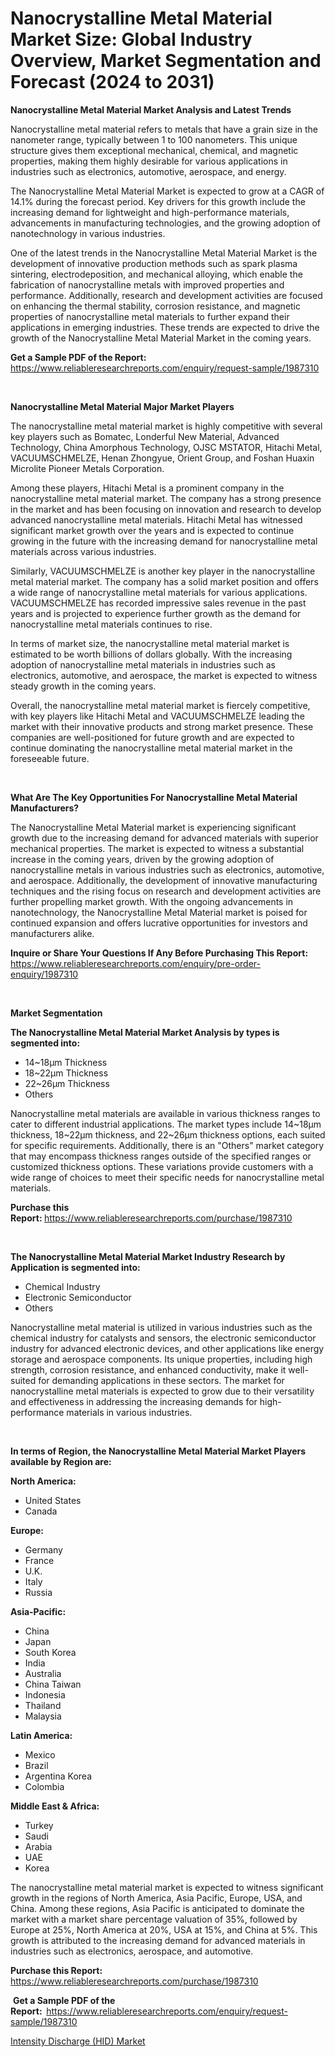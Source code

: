 <p><h1>Nanocrystalline Metal Material Market Size: Global Industry Overview, Market Segmentation and Forecast (2024 to 2031)</h1></p><p><strong>Nanocrystalline Metal Material Market Analysis and Latest Trends</strong></p>
<p><p>Nanocrystalline metal material refers to metals that have a grain size in the nanometer range, typically between 1 to 100 nanometers. This unique structure gives them exceptional mechanical, chemical, and magnetic properties, making them highly desirable for various applications in industries such as electronics, automotive, aerospace, and energy.</p><p>The Nanocrystalline Metal Material Market is expected to grow at a CAGR of 14.1% during the forecast period. Key drivers for this growth include the increasing demand for lightweight and high-performance materials, advancements in manufacturing technologies, and the growing adoption of nanotechnology in various industries.</p><p>One of the latest trends in the Nanocrystalline Metal Material Market is the development of innovative production methods such as spark plasma sintering, electrodeposition, and mechanical alloying, which enable the fabrication of nanocrystalline metals with improved properties and performance. Additionally, research and development activities are focused on enhancing the thermal stability, corrosion resistance, and magnetic properties of nanocrystalline metal materials to further expand their applications in emerging industries. These trends are expected to drive the growth of the Nanocrystalline Metal Material Market in the coming years.</p></p>
<p><strong>Get a Sample PDF of the Report:&nbsp;</strong> <a href="https://www.reliableresearchreports.com/enquiry/request-sample/1987310">https://www.reliableresearchreports.com/enquiry/request-sample/1987310</a></p>
<p>&nbsp;</p>
<p><strong>Nanocrystalline Metal Material Major Market Players</strong></p>
<p><p>The nanocrystalline metal material market is highly competitive with several key players such as Bomatec, Londerful New Material, Advanced Technology, China Amorphous Technology, OJSC MSTATOR, Hitachi Metal, VACUUMSCHMELZE, Henan Zhongyue, Orient Group, and Foshan Huaxin Microlite Pioneer Metals Corporation.</p><p>Among these players, Hitachi Metal is a prominent company in the nanocrystalline metal material market. The company has a strong presence in the market and has been focusing on innovation and research to develop advanced nanocrystalline metal materials. Hitachi Metal has witnessed significant market growth over the years and is expected to continue growing in the future with the increasing demand for nanocrystalline metal materials across various industries.</p><p>Similarly, VACUUMSCHMELZE is another key player in the nanocrystalline metal material market. The company has a solid market position and offers a wide range of nanocrystalline metal materials for various applications. VACUUMSCHMELZE has recorded impressive sales revenue in the past years and is projected to experience further growth as the demand for nanocrystalline metal materials continues to rise.</p><p>In terms of market size, the nanocrystalline metal material market is estimated to be worth billions of dollars globally. With the increasing adoption of nanocrystalline metal materials in industries such as electronics, automotive, and aerospace, the market is expected to witness steady growth in the coming years.</p><p>Overall, the nanocrystalline metal material market is fiercely competitive, with key players like Hitachi Metal and VACUUMSCHMELZE leading the market with their innovative products and strong market presence. These companies are well-positioned for future growth and are expected to continue dominating the nanocrystalline metal material market in the foreseeable future.</p></p>
<p>&nbsp;</p>
<p><strong>What Are The Key Opportunities For Nanocrystalline Metal Material Manufacturers?</strong></p>
<p><p>The Nanocrystalline Metal Material market is experiencing significant growth due to the increasing demand for advanced materials with superior mechanical properties. The market is expected to witness a substantial increase in the coming years, driven by the growing adoption of nanocrystalline metals in various industries such as electronics, automotive, and aerospace. Additionally, the development of innovative manufacturing techniques and the rising focus on research and development activities are further propelling market growth. With the ongoing advancements in nanotechnology, the Nanocrystalline Metal Material market is poised for continued expansion and offers lucrative opportunities for investors and manufacturers alike.</p></p>
<p><strong>Inquire or Share Your Questions If Any Before Purchasing This Report:</strong> <a href="https://www.reliableresearchreports.com/enquiry/pre-order-enquiry/1987310">https://www.reliableresearchreports.com/enquiry/pre-order-enquiry/1987310</a></p>
<p>&nbsp;</p>
<p><strong>Market Segmentation</strong></p>
<p><strong>The Nanocrystalline Metal Material Market Analysis by types is segmented into:</strong></p>
<p><ul><li>14~18μm Thickness</li><li>18~22μm Thickness</li><li>22~26μm Thickness</li><li>Others</li></ul></p>
<p><p>Nanocrystalline metal materials are available in various thickness ranges to cater to different industrial applications. The market types include 14~18μm thickness, 18~22μm thickness, and 22~26μm thickness options, each suited for specific requirements. Additionally, there is an "Others" market category that may encompass thickness ranges outside of the specified ranges or customized thickness options. These variations provide customers with a wide range of choices to meet their specific needs for nanocrystalline metal materials.</p></p>
<p><strong>Purchase this Report:&nbsp;</strong><a href="https://www.reliableresearchreports.com/purchase/1987310">https://www.reliableresearchreports.com/purchase/1987310</a></p>
<p>&nbsp;</p>
<p><strong>The Nanocrystalline Metal Material Market Industry Research by Application is segmented into:</strong></p>
<p><ul><li>Chemical Industry</li><li>Electronic Semiconductor</li><li>Others</li></ul></p>
<p><p>Nanocrystalline metal material is utilized in various industries such as the chemical industry for catalysts and sensors, the electronic semiconductor industry for advanced electronic devices, and other applications like energy storage and aerospace components. Its unique properties, including high strength, corrosion resistance, and enhanced conductivity, make it well-suited for demanding applications in these sectors. The market for nanocrystalline metal materials is expected to grow due to their versatility and effectiveness in addressing the increasing demands for high-performance materials in various industries.</p></p>
<p>&nbsp;</p>
<p><strong>In terms of Region, the Nanocrystalline Metal Material Market Players available by Region are:</strong></p>
<p>
    <p> <strong> North America: </strong>
        <ul>
            <li>United States</li>
            <li>Canada</li>
        </ul>
        </p> 
    <p> <strong> Europe: </strong>
        <ul>
            <li>Germany</li>
            <li>France</li>
            <li>U.K.</li>
            <li>Italy</li>
            <li>Russia</li>
        </ul>
        </p> 
    <p> <strong> Asia-Pacific: </strong>
        <ul>
            <li>China</li>
            <li>Japan</li>
            <li>South Korea</li>
            <li>India</li>
            <li>Australia</li>
            <li>China Taiwan</li>
            <li>Indonesia</li>
            <li>Thailand</li>
            <li>Malaysia</li>
        </ul>
        </p> 
    <p> <strong> Latin America: </strong>
        <ul>
            <li>Mexico</li>
            <li>Brazil</li>
            <li>Argentina Korea</li>
            <li>Colombia</li>
        </ul>
        </p> 
    <p> <strong> Middle East & Africa: </strong>
        <ul>
            <li>Turkey</li>
            <li>Saudi</li>
            <li>Arabia</li>
            <li>UAE</li>
            <li>Korea</li>
        </ul>
    </p>
    </p>
<p><p>The nanocrystalline metal material market is expected to witness significant growth in the regions of North America, Asia Pacific, Europe, USA, and China. Among these regions, Asia Pacific is anticipated to dominate the market with a market share percentage valuation of 35%, followed by Europe at 25%, North America at 20%, USA at 15%, and China at 5%. This growth is attributed to the increasing demand for advanced materials in industries such as electronics, aerospace, and automotive.</p></p>
<p><strong>Purchase this Report: </strong><a href="https://www.reliableresearchreports.com/purchase/1987310">https://www.reliableresearchreports.com/purchase/1987310</a></p>
<p>&nbsp;<strong>Get a Sample PDF of the Report:&nbsp;&nbsp;</strong><a href="https://www.reliableresearchreports.com/enquiry/request-sample/1987310">https://www.reliableresearchreports.com/enquiry/request-sample/1987310</a></p>
<p><strong></strong></p>
<p><p><a href="https://chivalrous-flock-a86.notion.site/Intensity-Discharge-HID-Market-Research-Report-Unlocks-Analysis-on-the-Market-Financial-Status-Ma-290752f08599423b9b8e22294db68ca2">Intensity Discharge (HID) Market</a></p></p>